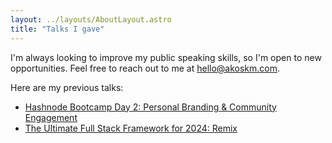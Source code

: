 ```yaml
---
layout: ../layouts/AboutLayout.astro
title: "Talks I gave"
---
```


I'm always looking to improve my public speaking skills, so I'm open to new opportunities. Feel free to reach out to me at hello@akoskm.com.

Here are my previous talks:

- [Hashnode Bootcamp Day 2: Personal Branding & Community Engagement](https://youtu.be/ysLCBi3L8JI?si=zTFOPd7v-F_1dDJd)
- [The Ultimate Full Stack Framework for 2024: Remix](https://youtu.be/hCeAdH-sqCE?si=wI0cKSOK4UqezpOB)
